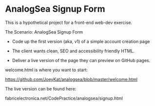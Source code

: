 # AnalogSea Signup Form

This is a hypothetical project for a front-end web-dev exercise.

The Scenario: AnalogSea Signup Form

- Code up the first version (aka, v1) of a simple account creation page

- The client wants clean, SEO and accessibility friendly HTML.

- Deliver a live version of the page they can preview on GitHub pages.

welcome.html is where you want to start:

https://github.com/JoeyKat/analogsea/blob/master/welcome.html

The live version can be found here:

fabricelectronica.net/CodePractice/analogsea/signup.html

